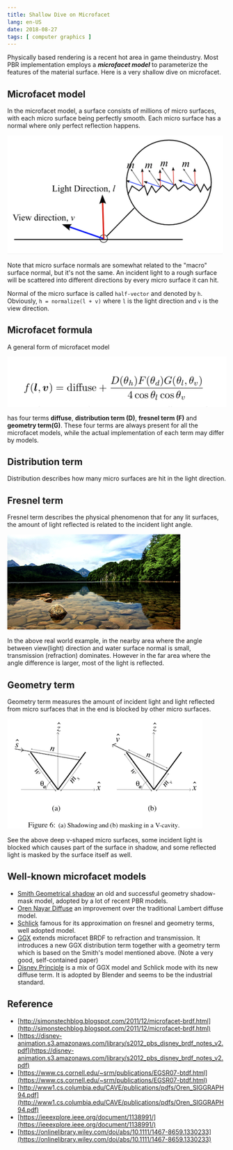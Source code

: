 ```yaml
---
title: Shallow Dive on Microfacet
lang: en-US
date: 2018-08-27
tags: [ computer graphics ]
---
```


Physically based rendering is a recent hot area in game theindustry.
Most PBR implementation employs a ***microfacet model*** to parameterize the features of the material surface.
Here is a very shallow dive on microfacet.

<!-- more -->

## Microfacet model 
In the microfacet model, a surface consists of millions of micro surfaces, with each micro surface being perfectly smooth.
Each micro surface has a normal where only perfect reflection happens. 

![microfacet_visual](./static/shallow-dive-on-microfacet_half-vector.png)

Note that micro surface normals are somewhat related to the "macro" surface normal, but it's not the same.
An incident light to a rough surface will be scattered into different directions by every micro surface it can hit.

Normal of the micro surface is called `half-vector` and denoted by `h`.
Obviously, `h = normalize(l + v)` where `l` is the light direction and `v` is the view direction.

## Microfacet formula
A general form of microfacet model

![microfacet_model](./static/shallow-dive-on-microfacet_formula.png)

has four terms **diffuse**, **distribution term (D)**, **fresnel term (F)** and **geometry term(G)**.
These four terms are always present for all the microfacet models, while the actual implementation of each term may differ by models.

## Distribution term
Distribution describes how many micro surfaces are hit in the light direction.

## Fresnel term
Fresnel term describes the physical phenomenon that for any lit surfaces, the amount of light reflected is related to the incident light angle.

![fresnel](./static/shallow-dive-on-microfacet_natural-fresnel.png)

In the above real world example, in the nearby area where the angle between view(light) direction and water surface normal is small, transmission (refraction) dominates.
However in the far area where the angle difference is larger, most of the light is reflected.

## Geometry term
Geometry term measures the amount of incident light and light reflected from micro surfaces that in the end is blocked by other micro surfaces.

![shadow_mask](./static/shallow-dive-on-microfacet_v-shape.png)

See the above deep v-shaped micro surfaces, some incident light is blocked which causes part of the surface in shadow, and some reflected light is masked by the surface itself as well.

## Well-known microfacet models

- [Smith Geometrical shadow](https://ieeexplore.ieee.org/document/1138991/) an old and successful geometry shadow-mask model, adopted by a lot of recent PBR models.
- [Oren Nayar Diffuse](http://www1.cs.columbia.edu/CAVE/publications/pdfs/Oren_SIGGRAPH94.pdf) an improvement over the traditional Lambert diffuse model.
- [Schlick](https://onlinelibrary.wiley.com/doi/abs/10.1111/1467-8659.1330233) famous for its approximation on fresnel and geometry terms, well adopted model.
- [GGX](https://www.cs.cornell.edu/~srm/publications/EGSR07-btdf.html) extends microfacet BRDF to refraction and transmission. It introduces a new GGX distribution term together with a geometry term which is based on the Smith's model mentioned above. (Note a very good, self-contained paper)
- [Disney Principle](https://disney-animation.s3.amazonaws.com/library/s2012_pbs_disney_brdf_notes_v2.pdf) is a mix of GGX model and Schlick mode with its new diffuse term. It is adopted by Blender and seems to be the industrial standard.

## Reference
- [http://simonstechblog.blogspot.com/2011/12/microfacet-brdf.html](http://simonstechblog.blogspot.com/2011/12/microfacet-brdf.html)
- [https://disney-animation.s3.amazonaws.com/library/s2012_pbs_disney_brdf_notes_v2.pdf](https://disney-animation.s3.amazonaws.com/library/s2012_pbs_disney_brdf_notes_v2.pdf)
- [https://www.cs.cornell.edu/~srm/publications/EGSR07-btdf.html](https://www.cs.cornell.edu/~srm/publications/EGSR07-btdf.html)
- [http://www1.cs.columbia.edu/CAVE/publications/pdfs/Oren_SIGGRAPH94.pdf](http://www1.cs.columbia.edu/CAVE/publications/pdfs/Oren_SIGGRAPH94.pdf)
- [https://ieeexplore.ieee.org/document/1138991/](https://ieeexplore.ieee.org/document/1138991/)
- [https://onlinelibrary.wiley.com/doi/abs/10.1111/1467-8659.1330233](https://onlinelibrary.wiley.com/doi/abs/10.1111/1467-8659.1330233)
